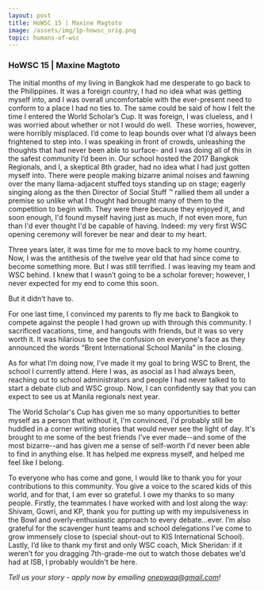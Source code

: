 ```yaml
---
layout: post
title: HoWSC 15 | Maxine Magtoto
image: /assets/img/1p-howsc_orig.png
topic: humans-of-wsc
---
```


### HoWSC 15 | Maxine Magtoto

The initial months of my living in Bangkok had me desperate to go back to the Philippines. It was a foreign country, I had no idea what was getting myself into, and I was overall uncomfortable with the ever-present need to conform to a place I had no ties to. The same could be said of how I felt the time I entered the World Scholar’s Cup. It was foreign, I was clueless, and I was worried about whether or not I would do well.
​
These worries, however, were horribly misplaced. I’d come to leap bounds over what I’d always been frightened to step into. I was speaking in front of crowds, unleashing the thoughts that had never been able to surface- and I was doing all of this in the safest community I’d been in. Our school hosted the 2017 Bangkok Regionals, and I, a skeptical 8th grader, had no idea what I had just gotten myself into. There were people making bizarre animal noises and fawning over the many llama-adjacent stuffed toys standing up on stage; eagerly singing along as the then Director of Social Stuff ™ rallied them all under a premise so unlike what I thought had brought many of them to the competition to begin with. They were there because they enjoyed it, and soon enough, I'd found myself having just as much, if not even more, fun than I'd ever thought I'd be capable of having. Indeed: my very first WSC opening ceremony will forever be near and dear to my heart.

Three years later, it was time for me to move back to my home country. Now, I was the antithesis of the twelve year old that had since come to become something more. But I was still terrified. I was leaving my team and WSC behind. I knew that I wasn’t going to be a scholar forever; however, I never expected for my end to come this soon.

But it didn’t have to.

For one last time, I convinced my parents to fly me back to Bangkok to compete against the people I had grown up with through this community. I sacrificed vacations, time, and hangouts with friends, but it was so very worth it. It was hilarious to see the confusion on everyone's face as they announced the words “Brent International School Manila” in the closing.

As for what I’m doing now, I’ve made it my goal to bring WSC to Brent, the school I currently attend. Here I was, as asocial as I had always been, reaching out to school administrators and people I had never talked to to start a debate club and WSC group. Now, I can confidently say that you can expect to see us at Manila regionals next year.

The World Scholar's Cup has given me so many opportunities to better myself as a person that without it, I'm convinced, I'd probably still be huddled in a corner writing stories that would never see the light of day. It's brought to me some of the best friends I've ever made--and some of the most bizarre--and has given me a sense of self-worth I'd never been able to find in anything else. It has helped me express myself, and helped me feel like I belong.

To everyone who has come and gone, I would like to thank you for your contributions to this community. You give a voice to the scared kids of this world, and for that, I am ever so grateful. I owe my thanks to so many people. Firstly, the teammates I have worked with and lost along the way: Shivam, Gowri, and KP, thank you for putting up with my impulsiveness in the Bowl and overly-enthusiastic approach to every debate...ever. I’m also grateful for the scavenger hunt teams and school delegations I’ve come to grow immensely close to (special shout-out to KIS International School). Lastly, I’d like to thank my first and only WSC coach, Mick Sheridan: if it weren’t for you dragging 7th-grade-me out to watch those debates we'd had at ISB, I probably wouldn't be here.

*Tell us your story - apply now by emailing onepwaa@gmail.com!*

<br>